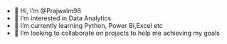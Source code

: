 - 👋 Hi, I’m @Prajwalm98
- 👀 I’m interested in Data Analytics
- 🌱 I’m currently learning Python, Power Bi,Excel etc
- 💞️ I’m looking to collaborate on projects to help me achieving my goals


<!---
Prajwalm98/Prajwalm98 is a ✨ special ✨ repository because its `README.md` (this file) appears on your GitHub profile.
You can click the Preview link to take a look at your changes.
--->
